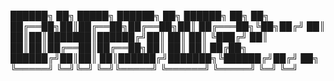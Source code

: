 ██████╗ ██╗ █████╗ ██████╗ ██╗      ██████╗ ██╗  ██╗
██╔══██╗██║██╔══██╗██╔══██╗██║     ██╔═══██╗╚██╗██╔╝
██║  ██║██║███████║██████╔╝██║     ██║   ██║ ╚███╔╝ 
██║  ██║██║██╔══██║██╔══██╗██║     ██║   ██║ ██╔██╗ 
██████╔╝██║██║  ██║██████╔╝███████╗╚██████╔╝██╔╝ ██╗
╚═════╝ ╚═╝╚═╝  ╚═╝╚═════╝ ╚══════╝ ╚═════╝ ╚═╝  ╚═╝
                                                    
                                                    
                                                    
                                                    
                                                    
                                                    
                                                    
                                                    
